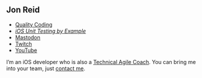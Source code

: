 ## Jon Reid

* [Quality Coding](https://qualitycoding.org)
* _[iOS Unit Testing by Example](https://iosunittestingbyexample.com)_
* [Mastodon](https://iosdev.space/@qcoding)
* [Twitch](https://www.twitch.tv/qcoding)
* [YouTube](https://www.youtube.com/@QualityCoding)

I’m an iOS developer who is also a [Technical Agile Coach](https://www.industriallogic.com/people/jon/). You can bring me into your team, just [contact me](https://www.industriallogic.com/get-in-touch/).
